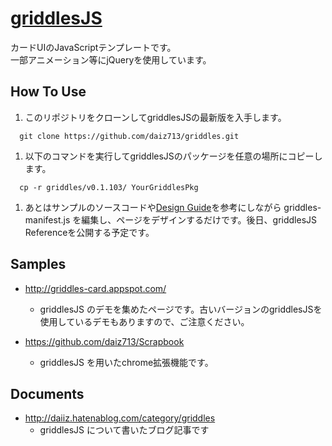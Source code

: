 [griddlesJS](https://github.com/daiz713/griddles/wiki/_pages)
========

カードUIのJavaScriptテンプレートです。  
一部アニメーション等にjQueryを使用しています。

## How To Use
1. このリポジトリをクローンしてgriddlesJSの最新版を入手します。
 ```
   git clone https://github.com/daiz713/griddles.git
 ```

1. 以下のコマンドを実行してgriddlesJSのパッケージを任意の場所にコピーします。
 ```
   cp -r griddles/v0.1.103/ YourGriddlesPkg
 ```

1. あとはサンプルのソースコードや[Design Guide](https://github.com/daiz713/griddles/wiki/Design-Guide)を参考にしながら griddles-manifest.js を編集し、ページをデザインするだけです。後日、griddlesJS Referenceを公開する予定です。

## Samples
                   
+ http://griddles-card.appspot.com/
    + griddlesJS のデモを集めたページです。古いバージョンのgriddlesJSを使用しているデモもありますので、ご注意ください。

+ https://github.com/daiz713/Scrapbook
    + griddlesJS を用いたchrome拡張機能です。

## Documents

+ http://daiiz.hatenablog.com/category/griddles
   + griddlesJS について書いたブログ記事です
               
